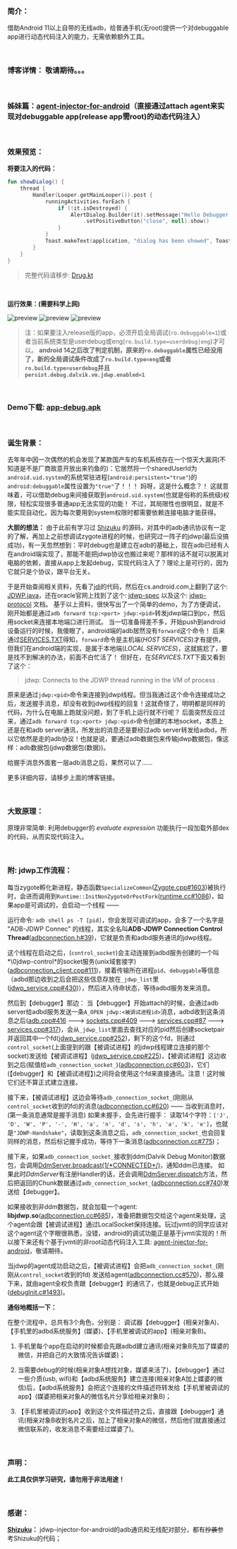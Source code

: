 ### 简介：
借助Android 11以上自带的无线adb，给普通手机(无root)提供一个对debuggable app进行动态代码注入的能力，无需依赖额外工具。

<br/>

### 博客详情： 敬请期待。。。

<br/>

### 姊妹篇：[agent-injector-for-android](https://github.com/wuyr/agent-injector-for-android)（直接通过attach agent来实现对debuggable app(release app需root)的动态代码注入）

<br/>

### 效果预览：

**将要注入的代码：**

```kotlin
fun showDialog() {
    thread {
        Handler(Looper.getMainLooper()).post {
            runningActivities.forEach {
                if (!it.isDestroyed) {
                    AlertDialog.Builder(it).setMessage("Hello Debugger from $application")
                        .setPositiveButton("close", null).show()
                }
            }
            Toast.makeText(application, "dialog has been showed", Toast.LENGTH_LONG).show()
        }
    }
}
```

>完整代码请移步: [Drug.kt](https://github.com/wuyr/jdwp-injector-for-android/blob/master/app/src/main/java/com/wuyr/jdwp_injector_test/Drug.kt)

<br/>

**运行效果：(需要科学上网)**

![preview](https://github.com/wuyr/jdwp-injector-for-android/raw/main/previews/1.gif)
![preview](https://github.com/wuyr/jdwp-injector-for-android/raw/main/previews/2.gif)
![preview](https://github.com/wuyr/jdwp-injector-for-android/raw/main/previews/3.gif)


>注：如果要注入release版的app，必须开启全局调试(`ro.debuggable=1`)或者当前系统类型是userdebug或eng(`ro.build.type=userdebug|eng`)才可以。
> **android 14之后改了判定机制，原来的`ro.debuggable`属性已经没用了，新的全局调试条件改成了`ro.build.type=eng`或者`ro.build.type=userdebug`并且`persist.debug.dalvik.vm.jdwp.enabled=1`**

<br/>

### Demo下载: [app-debug.apk](https://github.com/wuyr/jdwp-injector-for-android/raw/main/app-debug.apk)

<br/>

### 诞生背景：
去年年中因一次偶然的机会发现了某款国产车的车机系统存在一个惊天大漏洞(不知道是不是厂商故意开放出来钓鱼的)：它居然将一个sharedUserId为`android.uid.system`的系统常驻进程(`android:persistent="true"`)的`android:debuggable`属性设置为`"true"`了！！！
妈呀，这是什么概念？！ 这就意味着，可以借助debug来间接获取到`android.uid.system`(也就是俗称的系统级)权限，轻松实现很多普通app无法实现的功能！
不过，其局限性也很明显，就是不能实现自动化，因为每次要用到system权限时都需要依赖连接电脑才能获得。

**大胆的想法：** 由于此前有学习过 [Shizuku](https://github.com/RikkaApps/Shizuku) 的源码，对其中的adb通讯协议有一定的了解，再加上之前想调试zygote进程的时候，也研究过一阵子的jdwp(最后没搞成功)，有一天忽然想到：平时debug也是建立在adb的基础上，现在adb已经有人在android端实现了，那能不能把jdwp协议也搬过来呢？那样的话不就可以脱离对电脑的依赖，直接从app上发起debug，实现代码注入了？理论上是可行的，因为它就只是个协议，跟平台无关。

于是开始查阅相关资料，先看了[jdi](https://aosp.app/android-11.0.0_r1/xref/external/oj-libjdwp/)的代码，然后在cs.android.com上翻到了这个: [JDWP.java](https://cs.android.com/android/platform/superproject/main/+/main:out/soong/.intermediates/external/oj-libjdwp/jdwp_generated_java/gen/JDWP.java)，还在oracle官网上找到了这个: [jdwp-spec](https://docs.oracle.com/javase/8/docs/technotes/guides/jpda/jdwp-spec.html) 以及这个: [jdwp-protocol](https://docs.oracle.com/javase/8/docs/platform/jpda/jdwp/jdwp-protocol.html)  文档。
基于以上资料，很快写出了一个简单的demo，为了方便调试，刚开始都是通过`adb forward tcp:<port> jdwp:<pid>`转发jdwp端口到pc，然后用socket来连接本地端口进行测试。
当一切准备得差不多，开始push到android设备运行的时候，我傻眼了，android端的adb居然没有`forward`这个命令！
后来通过[SERVICES.TXT](https://aosp.app/android-11.0.0_r1/xref/system/core/adb/SERVICES.TXT#219)得知，`forward`命令是主机端(*HOST SERVICES*)才有提供，但我们在android端的实现，是属于本地端(*LOCAL SERVICES*)，这就尴尬了，要是找不到解决的办法，前面不白忙活了！
但好在，在*SERVICES.TXT*下面又看到了这个：
>jdwp:<pid>
>Connects to the JDWP thread running in the VM of process <pid>.

原来是通过`jdwp:<pid>`命令来连接到jdwp线程。但当我通过这个命令连接成功之后，发送握手消息，却没有收到jdwp线程的回复！这就奇怪了，明明都是同样的代码，为什么在电脑上跑就没问题，到了手机上运行就不行呢？
后面突然反应过来，通过`adb forward tcp:<port> jdwp:<pid>`命令创建的本地socket，本质上还是在和adb server通讯，所发出的消息还是要经过adb server转发给adbd，所以它依然是走的adb协议！也就是说，要通过adb数据包来传输jdwp数据包，像这样：adb数据包(jdwp数据包(数据))。

给握手消息外面套一层adb消息之后，果然可以了……

更多详细内容，请移步上面的博客链接。

<br/>

### 大致原理：
原理非常简单: 利用debugger的 *evaluate expression* 功能执行一段加载外部dex的代码，从而实现代码注入。

<br/>

### 附: jdwp工作流程：
每当zygote孵化新进程，静态函数`SpecializeCommon`([Zygote.cpp#1603](https://aosp.app/android-11.0.0_r1/xref/frameworks/base/core/jni/com_android_internal_os_Zygote.cpp#1603))被执行时，会进而调用到`Runtime::InitNonZygoteOrPostFork`([runtime.cc#1086](https://aosp.app/android-11.0.0_r1/xref/art/runtime/runtime.cc#1086))，如果app是可调试的，会启动一个线程 ——

运行命令: `adb shell ps -T [pid]`，你会发现可调试的app，会多了一个名字是 "ADB-JDWP Connec" 的线程，其实全名叫**ADB-JDWP Connection Control Thread**([adbconnection.h#39](https://aosp.app/android-11.0.0_r1/xref/art/adbconnection/adbconnection.h#39))，它就是负责和adbd服务通讯的jdwp线程。

这个线程在启动之后，(`control_socket`)会主动连接到adbd服务创建的一个叫*\0jdwp-control*的socket服务(unix域套接字)([adbconnection_client.cpp#111](https://aosp.app/android-11.0.0_r1/xref/system/core/adb/libs/adbconnection/adbconnection_client.cpp#111))，接着传输所在进程`pid`、`debuggable`等信息（adbd那边收到之后会把这些信息存放在`_jdwp_list`里([jdwp_service.cpp#430](https://aosp.app/android-11.0.0_r1/xref/system/core/adb/daemon/jdwp_service.cpp#430))），然后进入待命状态，等待adbd服务发来消息。

然后到【debugger】那边：
当【debugger】开始attach的时候，会通过adb server给adbd服务发送一条`A_OPEN jdwp:<被调试进程id>`消息，adbd收到这条消息之后([adb.cpp#416](https://aosp.app/android-11.0.0_r1/xref/system/core/adb/adb.cpp#416) ---> [sockets.cpp#409](https://aosp.app/android-11.0.0_r1/xref/system/core/adb/sockets.cpp#409) ---> [services.cpp#87](https://aosp.app/android-11.0.0_r1/xref/system/core/adb/services.cpp#87) ---> [services.cpp#317](https://aosp.app/android-11.0.0_r1/xref/system/core/adb/daemon/services.cpp#317))，会从`_jdwp_list`里面去查找对应的pid然后创建socketpair并返回其中一个fd([jdwp_service.cpp#252](https://aosp.app/android-11.0.0_r1/xref/system/core/adb/daemon/jdwp_service.cpp#252))，剩下的这个fd，则通过`control_socket`(上面提到的跟【被调试进程】的jdwp线程建立连接的那个socket)发送给【被调试进程】([jdwp_service.cpp#225](https://aosp.app/android-11.0.0_r1/xref/system/core/adb/daemon/jdwp_service.cpp#225))，【被调试进程】这边收到之后(赋值给`adb_connection_socket_`)([adbconnection.cc#603](https://aosp.app/android-11.0.0_r1/xref/art/adbconnection/adbconnection.cc#603))，它们(【debugger】和【被调试进程】)之间将会使用这个fd来直接通讯。注意！这时候它们还不算正式建立连接。

接下来，【被调试进程】这边会等待`adb_connection_socket_`(刚刚从`control_socket`收到的fd)的消息([adbconnection.cc#620](https://aosp.app/android-11.0.0_r1/xref/art/adbconnection/adbconnection.cc#620)) ——
当收到消息时，(第一条消息通常是握手消息) 如果未握手，会先进行握手：
读取14个字符：`['J', 'D', 'W', 'P', '-', 'H', 'a', 'n', 'd', 's', 'h', 'a', 'k', 'e']`，也就是`"JDWP-Handshake"`，读取到这条消息之后，`adb_connection_socket_`也会回复同样的消息，然后标记握手成功，等待下一条消息([adbconnection.cc#775](https://aosp.app/android-11.0.0_r1/xref/art/adbconnection/adbconnection.cc#775))；

接下来，如果`adb_connection_socket_`接收到ddm(Dalvik Debug Monitor)数据包，会调用[DdmServer.broadcast(1/\*CONNECTED\*/)](https://aosp.app/android-11.0.0_r1/xref/libcore/dalvik/src/main/java/org/apache/harmony/dalvik/ddmc/DdmServer.java#117)，通知ddm已连接。
如果此时*DdmServer*有注册Handler的话，还会调用[DdmServer.dispatch](https://aosp.app/android-11.0.0_r1/xref/libcore/dalvik/src/main/java/org/apache/harmony/dalvik/ddmc/DdmServer.java#150)方法，然后把返回的Chunk数据通过`adb_connection_socket_`([adbconnection.cc#740](https://aosp.app/android-11.0.0_r1/xref/art/adbconnection/adbconnection.cc#740))发送给【debugger】。

如果接收到非ddm数据包，就会加载一个agent: **libjdwp.so**([adbconnection.cc#685](https://aosp.app/android-11.0.0_r1/xref/art/adbconnection/adbconnection.cc#685))，准备把数据包交给这个agent来处理，这个agent会跟【被调试进程】通过LocalSocket保持连接。玩过jvmti的同学应该对这个agent这个字眼很熟悉，没错，android的调试功能正是基于jvmti实现的！所以接下来还有个基于jvmti的非root动态代码注入工具: [agent-injector-for-android](https://github.com/wuyr/agent-injector-for-android)，敬请期待。

当jdwp的agent成功启动之后，【被调试进程】会把`adb_connection_socket_`(刚刚从`control_socket`收到的fd) 发送给agent([adbconnection.cc#570](https://aosp.app/android-11.0.0_r1/xref/art/adbconnection/adbconnection.cc#570))，那么接下来，就由agent全权负责跟【debugger】的通讯了，也就是debug正式开始([debugInit.c#1493](https://aosp.app/android-11.0.0_r1/xref/external/oj-libjdwp/src/share/back/debugInit.c#1493))。

**通俗地概括一下：**

在整个流程中，总共有3个角色，分别是：
调试器【debugger】(相亲对象A)、【手机里的adbd系统服务】(媒婆)、【手机里被调试的app】(相亲对象B)。

1. 手机里每个app在启动的时候都会先跟adbd建立通讯(相亲对象B先加了媒婆的微信，并把自己的大致情况告诉媒婆)；

2. 当需要debug的时候(相亲对象A想找对象，媒婆来活了)，【debugger】通过一些介质(usb, wifi)和【adbd系统服务】建立连接(相亲对象A加上媒婆的微信)后，【adbd系统服务】会把这个连接的文件描述符转发给【手机里被调试的app】(媒婆把相亲对象A的微信名片分享给相亲对象B)；

3. 【手机里被调试的app】收到这个文件描述符之后，直接跟【debugger】通讯(相亲对象B收到名片之后，加上了相亲对象A的微信，然后他们就直接通过微信联系的，收发消息不需要经过媒婆了)。

<br/>

### 声明：
**此工具仅供学习研究，请勿用于非法用途！**

<br/>

### 感谢：

**[Shizuku](https://github.com/RikkaApps/Shizuku)：** jdwp-injector-for-android的adb通讯和无线配对部分，都有~~抄袭~~参考Shizuku的代码；